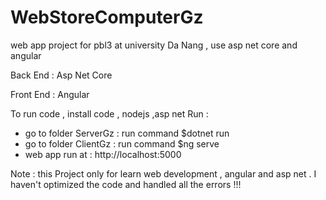# WebStoreComputerGz
web app project for pbl3 at university Da Nang , use asp net core and angular

Back End : Asp Net Core 

Front End : Angular

To run code , install code , nodejs ,asp net
Run :
  + go to folder ServerGz : run command $dotnet run
  + go to folder ClientGz : run command $ng serve
  + web app run at : http://localhost:5000

Note : this Project only for learn web development , angular and asp net . I haven't optimized the code and handled all the errors !!!
